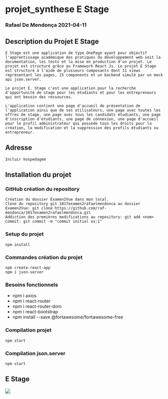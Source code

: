 # projet_synthese E Stage

### Rafael De Mendonça 2021-04-11

## Description du Projet E Stage

```
E Stage est une application de type OnePage ayant pour objectif l'apprentissage académique des pratiques du développement web soit la documentation, les tests et la mise en production d'un projet. Le projet est structuré grâce au Framework React Js. Le projet E Stage est structuré à l'aide de plusieurs composants dont 11 views représentant les pages, 15 components et un backend simulé par un mock api json.server.

Le projet E. Stage c'est une application pour la recherche d'opportunité de stage pour les étudiants et pour les entrepreneurs qui ont besoin des ressources.

L'application contient une page d'accueil de présentation de l'application ainsi que de ses utilisateurs, une page avec toutes les offres de stage, une page avec tous les candidats étudiants, une page d'inscription d'étudiants, une page de connexion, une page d'accueil pour le profil administrateur qui possède tous les droits pour la création, la modification et la suppression des profils étudiants ou entrepreneur.
```

## Adresse

```
Incluir hospedagem
```

## Installation du projet

### GitHub création du repository

```
Création du dossier Examen2Vue dans mon local.
Clone du repository git 1017examen2rafaelmendonca au dossier Examen2Vue: git clone https://github.com/raf-mendonca/1017examen2rafaelmendonca.git
Addiction des premières modifications au repository: git add <nom>
Commit: git commit -m "commit initial ex:1"
```

### Setup du projet

```
npm install
```

### Commandes création du projet

```
npm create-react-app
npm i json-server
```

### Besoins fonctionnels

- npm i axios
- npm i react-router
- npm i react-router-dom
- npm i react-bootstrap
- npm install --save @fortawesome/fontawesome-free

### Compilation projet

```
npm start
```

### Compilation json.server

```
npm start
```

## E Stage

![](/img/photoHeader.png)
